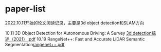 # paper-list
2022.10.11开始的论文阅读记录，主要是3d object detection和SLAM方向

10.11
3D Object Detection for Autonomous Driving: A Survey [3d detection综述（2021）.pdf](https://github.com/peachorange124/paper-list/files/9754019/3d.detection.2021.pdf)
10.19
RangeNet++: Fast and Accurate LiDAR Semantic Segmentation[rangenet++.pdf](https://github.com/peachorange124/paper-list-22.10.11/files/9817385/rangenet%2B%2B.pdf)
